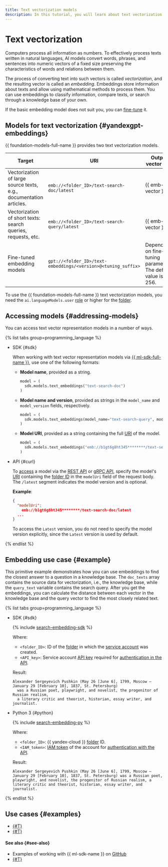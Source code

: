 ```yaml
---
title: Text vectorization models
description: In this tutorial, you will learn about text vectorization models available in {{ foundation-models-name }}.
---
```


# Text vectorization

Computers process all information as numbers. To effectively process texts written in natural languages, AI models convert words, phrases, and sentences into numeric vectors of a fixed size preserving the characteristics of words and relations between them.

The process of converting text into such vectors is called _vectorization_, and the resulting vector is called an _embedding_. Embeddings store information about texts and allow using mathematical methods to process them. You can use embeddings to classify information, compare texts, or search through a knowledge base of your own.

If the basic embedding model does not suit you, you can [fine-tune](./tuning/index.md) it.

## Models for text vectorization {#yandexgpt-embeddings}

{{ foundation-models-full-name }} provides two text vectorization models.

| **Target** | **URI** | **Output vector size** | **[Operating modes](./generation/index.md#working-mode)** |
|---|---|------|---|
| Vectorization of large source texts, e.g., documentation articles. | `emb://<folder_ID>/text-search-doc/latest` | {{ emb-vector }} | Synchronous |
| Vectorization of short texts: search queries, requests, etc. | `emb://<folder_ID>/text-search-query/latest` | {{ emb-vector }} | Synchronous |
| Fine-tuned embedding models | `gpt://<folder_ID>/text-embeddings/<version>@<tuning_suffix>` | Depends on fine-tuning parameters.</br> The default value is 256. | Synchronous |

To use the {{ foundation-models-full-name }} text vectorization models, you need the `ai.languageModels.user` [role](../security/index.md#languageModels-user) or higher for the [folder](../../resource-manager/concepts/resources-hierarchy.md#folder).

## Accessing models {#addressing-models}

You can access text vector representation models in a number of ways.

{% list tabs group=programming_language %}

- SDK {#sdk}

  When working with text vector representation models via [{{ ml-sdk-full-name }}](../sdk/index.md), use one of the following formats:

  * **Model name**, provided as a string.

      ```python
      model = (
        sdk.models.text_embeddings("text-search-doc")
      )
      ```

  * **Model name and version**, provided as strings in the `model_name` and `model_version` fields, respectively.

      ```python
      model = (
        sdk.models.text_embeddings(model_name="text-search-query", model_version="latest")
      )
      ```

  * **Model URI**, provided as a string containing the full [URI](#yandexgpt-embeddings) of the model.

      ```python
      model = (
        sdk.models.text_embeddings("emb://b1gt6g8ht345********/text-search-query/latest")
      )
      ```

- API {#curl}

  To [access](../operations/embeddings/search.md) a model via the [REST API](../embeddings/api-ref/index.md) or [gRPC API](../embeddings/api-ref/grpc/index.md), specify the model's [URI](#yandexgpt-embeddings) containing the [folder ID](../../resource-manager/operations/folder/get-id.md) in the `modelUri` field of the request body. The `/latest` segment indicates the model version and is optional.

  **Example**:

  ```json
  {
    "modelUri":
      emb://b1gt6g8ht345********/text-search-doc/latest
    ...
  }
  ```

  To access the `Latest` version, you do not need to specify the model version explicitly, since the `Latest` version is used by default.

{% endlist %}

## Embedding use case {#example}

This primitive example demonstrates how you can use embeddings to find the closest answer to a question in a knowledge base. The `doc_texts` array contains the source data for vectorization, i.e., the knowledge base, while the `query_text` variable contains the search query. After you get the embeddings, you can calculate the distance between each vector in the knowledge base and the query vector to find the most closely related text.

{% list tabs group=programming_language %}

- SDK {#sdk}

  {% include [search-embedding-sdk](../../_includes/ai-studio/examples/search-embedding-sdk.md) %}

  Where:

  * `<folder_ID>`: ID of the [folder](../../resource-manager/concepts/resources-hierarchy.md#folder) in which the [service account](../../iam/concepts/users/service-accounts.md) was created.
  * `<API_key>`: Service account [API key](../../iam/concepts/authorization/api-key.md) required for [authentication in the API](../api-ref/authentication.md).

  Result:

  ```text
  Alexander Sergeyevich Pushkin (May 26 [June 6], 1799, Moscow — January 29 [February 10], 1837, St. Petersburg)
    was a Russian poet, playwright, and novelist, the progenitor of Russian realism,
    a literary critic and theorist, historian, essay writer, and journalist.
  ```

- Python 3 {#python}

  {% include [search-embedding-py](../../_includes/ai-studio/examples/search-embedding-py.md) %}

  Where:

  * `<folder_ID>`: {{ yandex-cloud }} [folder](../../resource-manager/concepts/resources-hierarchy.md#folder) ID.
  * `<IAM_token>`: [IAM token](../../iam/concepts/authorization/iam-token.md) of the account for [authentication with the API](../api-ref/authentication.md).

  Result:

  ```text
  Alexander Sergeyevich Pushkin (May 26 [June 6], 1799, Moscow — January 29 [February 10], 1837, St. Petersburg) was a Russian poet, playwright, and novelist, the progenitor of Russian realism, a literary critic and theorist, historian, essay writer, and journalist.
  ```

{% endlist %}

## Use cases {#examples}

* [{#T}](../operations/embeddings/search.md)
* [{#T}](../operations/tuning/create-embeddings.md)

#### See also {#see-also}

* Examples of working with {{ ml-sdk-name }} on [GitHub](https://github.com/yandex-cloud/yandex-cloud-ml-sdk/tree/master/examples/sync/text_embeddings)
* [{#T}](./tuning/index.md)